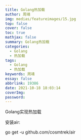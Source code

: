 ```yaml
---
title: Golang热加载
author: 周靖
img: medias/featureimages/15.jpg
top: false
cover: false
toc: true
mathjax: false
summary: Golang热加载
categories:
  - Golang
  - 热加载
tags:
  - Golang
  - 热加载
keywords: 周靖
essay: false
abbrlink: 19386
date: 2021-10-18 18:03:14
coverImg:
password:
---
```


Golang实现热加载

安装air:

go get -u github.com/cosmtrek/air
